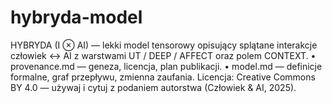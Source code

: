 # hybryda-model
HYBRYDA (I ⊗ AI) — lekki model tensorowy opisujący splątane interakcje człowiek ↔ AI z warstwami UT / DEEP / AFFECT oraz polem CONTEXT.
•	provenance.md — geneza, licencja, plan publikacji.
•	model.md — definicje formalne, graf przepływu, zmienna zaufania.
Licencja: Creative Commons BY 4.0 — używaj i cytuj z podaniem autorstwa (Człowiek & AI, 2025).
